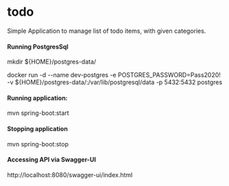 # todo

Simple Application to manage list
of todo items, with given categories.

#### Running PostgresSql

mkdir ${HOME}/postgres-data/

docker run -d --name dev-postgres -e POSTGRES_PASSWORD=Pass2020! -v ${HOME}/postgres-data/:/var/lib/postgresql/data -p 5432:5432 postgres

#### Running application:
mvn spring-boot:start

#### Stopping application

mvn spring-boot:stop

#### Accessing API via Swagger-UI

http://localhost:8080/swagger-ui/index.html
